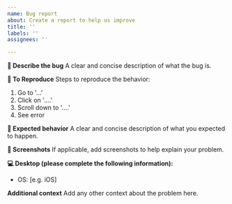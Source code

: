 ```yaml
---
name: Bug report
about: Create a report to help us improve
title: ''
labels: ''
assignees: ''

---
```


**🐛 Describe the bug**
A clear and concise description of what the bug is.

**👀 To Reproduce**
Steps to reproduce the behavior:
1. Go to '...'
2. Click on '....'
3. Scroll down to '....'
4. See error

**🤷 Expected behavior**
A clear and concise description of what you expected to happen.

**📸 Screenshots**
If applicable, add screenshots to help explain your problem.

**💻 Desktop (please complete the following information):**
 - OS: [e.g. iOS]

**Additional context**
Add any other context about the problem here.
